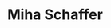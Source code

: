 ---
SICRIS: 15295
draft: false
fixName: miha_schaffer
location: null
mailInfo: miha.schaffer@fri.uni-lj.si
officeHours: null
profName: Miha Schaffer
profTitle: IT Support Services
telephoneInfo: null
title: Miha Schaffer
---